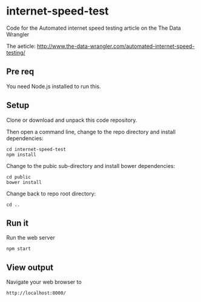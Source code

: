 # internet-speed-test

Code for the Automated internet speed testing article on the The Data Wrangler

The aeticle: http://www.the-data-wrangler.com/automated-internet-speed-testing/

## Pre req

You need Node.js installed to run this.

## Setup

Clone or download and unpack this code repository.

Then open a command line, change to the repo directory and install dependencies:

    cd internet-speed-test
    npm install

Change to the pubic sub-directory and install bower dependencies:

    cd public
    bower install

Change back to repo root directory:

    cd ..

## Run it

Run the web server

    npm start


## View output

Navigate your web browser to

    http://localhost:8000/

